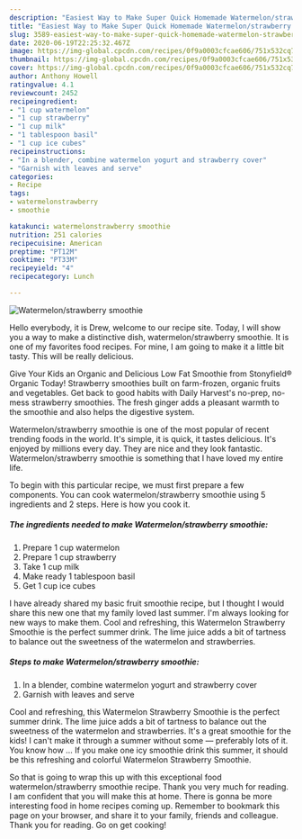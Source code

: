 ```yaml
---
description: "Easiest Way to Make Super Quick Homemade Watermelon/strawberry smoothie"
title: "Easiest Way to Make Super Quick Homemade Watermelon/strawberry smoothie"
slug: 3589-easiest-way-to-make-super-quick-homemade-watermelon-strawberry-smoothie
date: 2020-06-19T22:25:32.467Z
image: https://img-global.cpcdn.com/recipes/0f9a0003cfcae606/751x532cq70/watermelonstrawberry-smoothie-recipe-main-photo.jpg
thumbnail: https://img-global.cpcdn.com/recipes/0f9a0003cfcae606/751x532cq70/watermelonstrawberry-smoothie-recipe-main-photo.jpg
cover: https://img-global.cpcdn.com/recipes/0f9a0003cfcae606/751x532cq70/watermelonstrawberry-smoothie-recipe-main-photo.jpg
author: Anthony Howell
ratingvalue: 4.1
reviewcount: 2452
recipeingredient:
- "1 cup watermelon"
- "1 cup strawberry"
- "1 cup milk"
- "1 tablespoon basil"
- "1 cup ice cubes"
recipeinstructions:
- "In a blender, combine watermelon yogurt and strawberry cover"
- "Garnish with leaves and serve"
categories:
- Recipe
tags:
- watermelonstrawberry
- smoothie

katakunci: watermelonstrawberry smoothie 
nutrition: 251 calories
recipecuisine: American
preptime: "PT12M"
cooktime: "PT33M"
recipeyield: "4"
recipecategory: Lunch

---
```



![Watermelon/strawberry smoothie](https://img-global.cpcdn.com/recipes/0f9a0003cfcae606/751x532cq70/watermelonstrawberry-smoothie-recipe-main-photo.jpg)

Hello everybody, it is Drew, welcome to our recipe site. Today, I will show you a way to make a distinctive dish, watermelon/strawberry smoothie. It is one of my favorites food recipes. For mine, I am going to make it a little bit tasty. This will be really delicious.

Give Your Kids an Organic and Delicious Low Fat Smoothie from Stonyfield® Organic Today! Strawberry smoothies built on farm-frozen, organic fruits and vegetables. Get back to good habits with Daily Harvest&#39;s no-prep, no-mess strawberry smoothies. The fresh ginger adds a pleasant warmth to the smoothie and also helps the digestive system.

Watermelon/strawberry smoothie is one of the most popular of recent trending foods in the world. It's simple, it is quick, it tastes delicious. It's enjoyed by millions every day. They are nice and they look fantastic. Watermelon/strawberry smoothie is something that I have loved my entire life.


To begin with this particular recipe, we must first prepare a few components. You can cook watermelon/strawberry smoothie using 5 ingredients and 2 steps. Here is how you cook it.

<!--inarticleads1-->

##### The ingredients needed to make Watermelon/strawberry smoothie:

1. Prepare 1 cup watermelon
1. Prepare 1 cup strawberry
1. Take 1 cup milk
1. Make ready 1 tablespoon basil
1. Get 1 cup ice cubes


I have already shared my basic fruit smoothie recipe, but I thought I would share this new one that my family loved last summer. I&#39;m always looking for new ways to make them. Cool and refreshing, this Watermelon Strawberry Smoothie is the perfect summer drink. The lime juice adds a bit of tartness to balance out the sweetness of the watermelon and strawberries. 

<!--inarticleads2-->

##### Steps to make Watermelon/strawberry smoothie:

1. In a blender, combine watermelon yogurt and strawberry cover
1. Garnish with leaves and serve


Cool and refreshing, this Watermelon Strawberry Smoothie is the perfect summer drink. The lime juice adds a bit of tartness to balance out the sweetness of the watermelon and strawberries. It&#39;s a great smoothie for the kids! I can&#39;t make it through a summer without some — preferably lots of it. You know how … If you make one icy smoothie drink this summer, it should be this refreshing and colorful Watermelon Strawberry Smoothie. 

So that is going to wrap this up with this exceptional food watermelon/strawberry smoothie recipe. Thank you very much for reading. I am confident that you will make this at home. There is gonna be more interesting food in home recipes coming up. Remember to bookmark this page on your browser, and share it to your family, friends and colleague. Thank you for reading. Go on get cooking!
